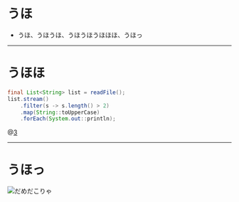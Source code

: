 うほ
===

* うほ、うほうほ、うほうほうほほほ、うほっ

---

うほほ
===

```java
final List<String> list = readFile();
list.stream()
    .filter(s -> s.length() > 2)
    .map(String::toUpperCase)
    .forEach(System.out::println);
```
@[3](うほっ？)

---

うほっ
===

![だめだこりゃ](https://pbs.twimg.com/profile_images/1485980291/432955_400x400.jpg)


